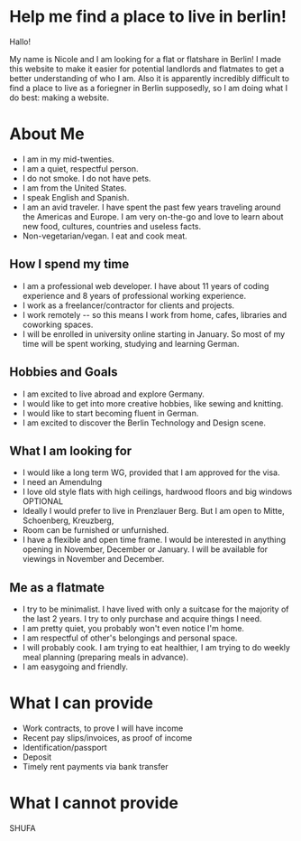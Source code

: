 # Help me find a place to live in berlin!


Hallo!

My name is Nicole and I am looking for a flat or flatshare in Berlin! I made this website to make it easier for potential landlords and flatmates to get a better understanding of who I am. Also it is apparently incredibly difficult to find a place to live as a foriegner in Berlin supposedly, so I am doing what I do best: making a website.


# About Me

* I am in my mid-twenties.
* I am a quiet, respectful person.
* I do not smoke. I do not have pets.
* I am from the United States.
* I speak English and Spanish.
* I am an avid traveler. I have spent the past few years traveling around the Americas and Europe. I am very on-the-go and love to learn about new food, cultures, countries and useless facts.
* Non-vegetarian/vegan. I eat and cook meat.

## How I spend my time

* I am a professional web developer. I have about 11 years of coding experience and 8 years of professional working experience.
* I work as a freelancer/contractor for clients and projects.
* I work remotely -- so this means I work from home, cafes, libraries and coworking spaces.
* I will be enrolled in university online starting in January. So most of my time will be spent working, studying and learning German.


## Hobbies and Goals
* I am excited to live abroad and explore Germany.
* I would like to get into more creative hobbies, like sewing and knitting.
* I would like to start becoming fluent in German.
* I am excited to discover the Berlin Technology and Design scene.


## What I am looking for

* I would like a long term WG, provided that I am approved for the visa.
* I need an Amendulng
* I love old style flats with high ceilings, hardwood floors and big windows OPTIONAL
* Ideally I would prefer to live in Prenzlauer Berg. But I am open to Mitte, Schoenberg, Kreuzberg,
* Room can be furnished or unfurnished.
* I have a flexible and open time frame. I would be interested in anything opening in November, December or January. I will be available for viewings in November and December.


## Me as a flatmate
* I try to be minimalist. I have lived with only a suitcase for the majority of the last 2 years. I try to only purchase and acquire things I need.
* I am pretty quiet, you probably won't even notice I'm home.
* I am respectful of other's belongings and personal space.
* I will probably cook. I am trying to eat healthier, I am trying to do weekly meal planning (preparing meals in advance).
* I am easygoing and friendly.


# What I can provide
* Work contracts, to prove I will have income
* Recent pay slips/invoices, as proof of income
* Identification/passport
* Deposit
* Timely rent payments via bank transfer


# What I cannot provide
SHUFA
